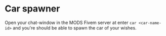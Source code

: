 # Car spawner

Open your chat-window in the MODS Fivem server at enter ```car <car-name-id>``` and you're should be able to spawn the car of your wishes.